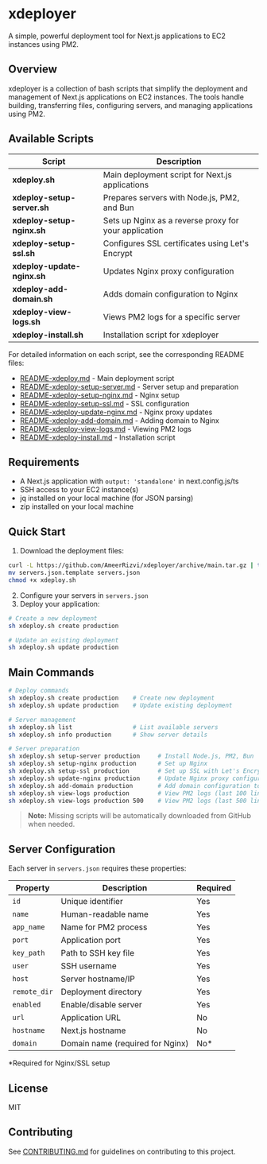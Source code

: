 # xdeployer

A simple, powerful deployment tool for Next.js applications to EC2 instances using PM2.

## Overview

xdeployer is a collection of bash scripts that simplify the deployment and management of Next.js applications on EC2 instances. The tools handle building, transferring files, configuring servers, and managing applications using PM2.

## Available Scripts

| Script                      | Description                                           |
| --------------------------- | ----------------------------------------------------- |
| **xdeploy.sh**              | Main deployment script for Next.js applications       |
| **xdeploy-setup-server.sh** | Prepares servers with Node.js, PM2, and Bun           |
| **xdeploy-setup-nginx.sh**  | Sets up Nginx as a reverse proxy for your application |
| **xdeploy-setup-ssl.sh**    | Configures SSL certificates using Let's Encrypt       |
| **xdeploy-update-nginx.sh** | Updates Nginx proxy configuration                     |
| **xdeploy-add-domain.sh**   | Adds domain configuration to Nginx                    |
| **xdeploy-view-logs.sh**    | Views PM2 logs for a specific server                  |
| **xdeploy-install.sh**      | Installation script for xdeployer                     |

For detailed information on each script, see the corresponding README files:

- [README-xdeploy.md](README-xdeploy.md) - Main deployment script
- [README-xdeploy-setup-server.md](README-xdeploy-setup-server.md) - Server setup and preparation
- [README-xdeploy-setup-nginx.md](README-xdeploy-setup-nginx.md) - Nginx setup
- [README-xdeploy-setup-ssl.md](README-xdeploy-setup-ssl.md) - SSL configuration
- [README-xdeploy-update-nginx.md](README-xdeploy-update-nginx.md) - Nginx proxy updates
- [README-xdeploy-add-domain.md](README-xdeploy-add-domain.md) - Adding domain to Nginx
- [README-xdeploy-view-logs.md](README-xdeploy-view-logs.md) - Viewing PM2 logs
- [README-xdeploy-install.md](README-xdeploy-install.md) - Installation script

## Requirements

- A Next.js application with `output: 'standalone'` in next.config.js/ts
- SSH access to your EC2 instance(s)
- jq installed on your local machine (for JSON parsing)
- zip installed on your local machine

## Quick Start

1. Download the deployment files:

```bash
curl -L https://github.com/AmeerRizvi/xdeployer/archive/main.tar.gz | tar xz --strip=1 xdeployer-main/xdeploy.sh xdeployer-main/servers.json.template
mv servers.json.template servers.json
chmod +x xdeploy.sh
```

2. Configure your servers in `servers.json`
3. Deploy your application:

```bash
# Create a new deployment
sh xdeploy.sh create production

# Update an existing deployment
sh xdeploy.sh update production
```

## Main Commands

```bash
# Deploy commands
sh xdeploy.sh create production    # Create new deployment
sh xdeploy.sh update production    # Update existing deployment

# Server management
sh xdeploy.sh list                 # List available servers
sh xdeploy.sh info production      # Show server details

# Server preparation
sh xdeploy.sh setup-server production     # Install Node.js, PM2, Bun
sh xdeploy.sh setup-nginx production      # Set up Nginx
sh xdeploy.sh setup-ssl production        # Set up SSL with Let's Encrypt
sh xdeploy.sh update-nginx production     # Update Nginx proxy configuration
sh xdeploy.sh add-domain production       # Add domain configuration to Nginx
sh xdeploy.sh view-logs production        # View PM2 logs (last 100 lines)
sh xdeploy.sh view-logs production 500    # View PM2 logs (last 500 lines)
```

> **Note:** Missing scripts will be automatically downloaded from GitHub when needed.

## Server Configuration

Each server in `servers.json` requires these properties:

| Property     | Description                      | Required |
| ------------ | -------------------------------- | -------- |
| `id`         | Unique identifier                | Yes      |
| `name`       | Human-readable name              | Yes      |
| `app_name`   | Name for PM2 process             | Yes      |
| `port`       | Application port                 | Yes      |
| `key_path`   | Path to SSH key file             | Yes      |
| `user`       | SSH username                     | Yes      |
| `host`       | Server hostname/IP               | Yes      |
| `remote_dir` | Deployment directory             | Yes      |
| `enabled`    | Enable/disable server            | Yes      |
| `url`        | Application URL                  | No       |
| `hostname`   | Next.js hostname                 | No       |
| `domain`     | Domain name (required for Nginx) | No\*     |

\*Required for Nginx/SSL setup

## License

MIT

## Contributing

See [CONTRIBUTING.md](CONTRIBUTING.md) for guidelines on contributing to this project.
